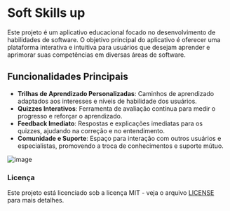 # Soft Skills up

Este projeto é um aplicativo educacional focado no desenvolvimento de habilidades de software. O objetivo principal do aplicativo é oferecer uma plataforma interativa e intuitiva para usuários que desejam aprender e aprimorar suas competências em diversas áreas de software.

## Funcionalidades Principais

- **Trilhas de Aprendizado Personalizadas**: Caminhos de aprendizado adaptados aos interesses e níveis de habilidade dos usuários.
- **Quizzes Interativos**: Ferramenta de avaliação contínua para medir o progresso e reforçar o aprendizado.
- **Feedback Imediato**: Respostas e explicações imediatas para os quizzes, ajudando na correção e no entendimento.
- **Comunidade e Suporte**: Espaço para interação com outros usuários e especialistas, promovendo a troca de conhecimentos e suporte mútuo.

![image](https://github.com/ramosbrp/soft-skills-up/assets/61557867/f3d89a45-3c57-4528-829e-c7ca9e92e222)


### Licença
Este projeto está licenciado sob a licença MIT - veja o arquivo [LICENSE](LICENSE) para mais detalhes.
